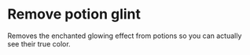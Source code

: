 # Remove potion glint

Removes the enchanted glowing effect from potions so you can actually see their true color.